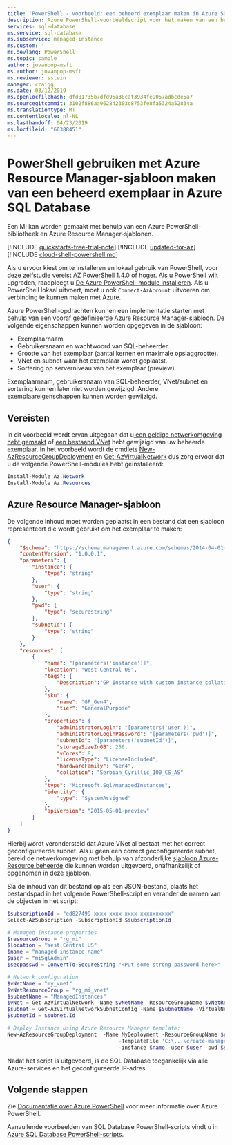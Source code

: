 ```yaml
---
title: 'PowerShell - voorbeeld: een beheerd exemplaar maken in Azure SQL Database | Microsoft Docs'
description: Azure PowerShell-voorbeeldscript voor het maken van een beheerd exemplaar in Azure SQL Database
services: sql-database
ms.service: sql-database
ms.subservice: managed-instance
ms.custom: ''
ms.devlang: PowerShell
ms.topic: sample
author: jovanpop-msft
ms.author: jovanpop-msft
ms.reviewer: sstein
manager: craigg
ms.date: 03/12/2019
ms.openlocfilehash: dfd81735b7dfd95a38caf3934fe9057adbcde5a7
ms.sourcegitcommit: 3102f886aa962842303c8753fe8fa5324a52834a
ms.translationtype: MT
ms.contentlocale: nl-NL
ms.lasthandoff: 04/23/2019
ms.locfileid: "60388451"
---
```

# <a name="use-powershell-with-azure-resource-manager-template-to-create-a-managed-instance-in-azure-sql-database"></a>PowerShell gebruiken met Azure Resource Manager-sjabloon maken van een beheerd exemplaar in Azure SQL Database

Een MI kan worden gemaakt met behulp van een Azure PowerShell-bibliotheek en Azure Resource Manager-sjablonen.

[!INCLUDE [quickstarts-free-trial-note](../../../includes/quickstarts-free-trial-note.md)]
[!INCLUDE [updated-for-az](../../../includes/updated-for-az.md)]
[!INCLUDE [cloud-shell-powershell.md](../../../includes/cloud-shell-powershell.md)]

Als u ervoor kiest om te installeren en lokaal gebruik van PowerShell, voor deze zelfstudie vereist AZ PowerShell 1.4.0 of hoger. Als u PowerShell wilt upgraden, raadpleegt u [De Azure PowerShell-module installeren](/powershell/azure/install-az-ps). Als u PowerShell lokaal uitvoert, moet u ook `Connect-AzAccount` uitvoeren om verbinding te kunnen maken met Azure.

Azure PowerShell-opdrachten kunnen een implementatie starten met behulp van een vooraf gedefinieerde Azure Resource Manager-sjabloon. De volgende eigenschappen kunnen worden opgegeven in de sjabloon:

- Exemplaarnaam
- Gebruikersnaam en wachtwoord van SQL-beheerder.
- Grootte van het exemplaar (aantal kernen en maximale opslaggrootte).
- VNet en subnet waar het exemplaar wordt geplaatst.
- Sortering op serverniveau van het exemplaar (preview).

Exemplaarnaam, gebruikersnaam van SQL-beheerder, VNet/subnet en sortering kunnen later niet worden gewijzigd. Andere exemplaareigenschappen kunnen worden gewijzigd.

## <a name="prerequisites"></a>Vereisten

In dit voorbeeld wordt ervan uitgegaan dat u[ een geldige netwerkomgeving hebt gemaakt](../sql-database-managed-instance-create-vnet-subnet.md) of [ een bestaand VNet](../sql-database-managed-instance-configure-vnet-subnet.md) hebt gewijzigd van uw beheerde exemplaar. In het voorbeeld wordt de cmdlets [New-AzResourceGroupDeployment](https://docs.microsoft.com/powershell/module/az.resources/new-azresourcegroupdeployment) en [Get-AzVirtualNetwork](https://docs.microsoft.com/powershell/module/az.network/get-azvirtualnetwork) dus zorg ervoor dat u de volgende PowerShell-modules hebt geïnstalleerd:

```powershell
Install-Module Az.Network
Install-Module Az.Resources
```

## <a name="azure-resource-manager-template"></a>Azure Resource Manager-sjabloon

De volgende inhoud moet worden geplaatst in een bestand dat een sjabloon representeert die wordt gebruikt om het exemplaar te maken:

```json
{
    "$schema": "https://schema.management.azure.com/schemas/2014-04-01-preview/deploymentTemplate.json#",
    "contentVersion": "1.0.0.1",
    "parameters": {
        "instance": {
            "type": "string"
        },
        "user": {
            "type": "string"
        },
        "pwd": {
            "type": "securestring"
        },
        "subnetId": {
            "type": "string"
        }
    },
    "resources": [
        {
            "name": "[parameters('instance')]",
            "location": "West Central US",
            "tags": {
                "Description":"GP Instance with custom instance collation - Serbian_Cyrillic_100_CS_AS"
            },
            "sku": {
                "name": "GP_Gen4",
                "tier": "GeneralPurpose"
            },
            "properties": {
                "administratorLogin": "[parameters('user')]",
                "administratorLoginPassword": "[parameters('pwd')]",
                "subnetId": "[parameters('subnetId')]",
                "storageSizeInGB": 256,
                "vCores": 8,
                "licenseType": "LicenseIncluded",
                "hardwareFamily": "Gen4",
                "collation": "Serbian_Cyrillic_100_CS_AS"
            },
            "type": "Microsoft.Sql/managedInstances",
            "identity": {
                "type": "SystemAssigned"
            },
            "apiVersion": "2015-05-01-preview"
        }
    ]
}
```

Hierbij wordt verondersteld dat Azure VNet al bestaat met het correct geconfigureerde subnet. Als u geen een correct geconfigureerde subnet, bereid de netwerkomgeving met behulp van afzonderlijke [sjabloon Azure-Resource beheerde](https://github.com/Azure/azure-quickstart-templates/tree/master/101-sql-managed-instance-azure-environment) die kunnen worden uitgevoerd, onafhankelijk of opgenomen in deze sjabloon.

Sla de inhoud van dit bestand op als een JSON-bestand, plaats het bestandspad in het volgende PowerShell-script en verander de namen van de objecten in het script:

```powershell
$subscriptionId = "ed827499-xxxx-xxxx-xxxx-xxxxxxxxxx"
Select-AzSubscription -SubscriptionId $subscriptionId

# Managed Instance properties
$resourceGroup = "rg_mi"
$location = "West Central US"
$name = "managed-instance-name"
$user = "miSqlAdmin"
$secpasswd = ConvertTo-SecureString "<Put some strong password here>" -AsPlainText -Force

# Network configuration
$vNetName = "my_vnet"
$vNetResourceGroup = "rg_mi_vnet"
$subnetName = "ManagedInstances"
$vNet = Get-AzVirtualNetwork -Name $vNetName -ResourceGroupName $vNetResourceGroup
$subnet = Get-AzVirtualNetworkSubnetConfig -Name $SubnetName -VirtualNetwork $vNet
$subnetId = $subnet.Id

# Deploy Instance using Azure Resource Manager template:
New-AzResourceGroupDeployment  -Name MyDeployment -ResourceGroupName $resourceGroup  `
                                    -TemplateFile 'C:\...\create-managed-instance.json' `
                                    -instance $name -user $user -pwd $secpasswd -subnetId $subnetId
```

Nadat het script is uitgevoerd, is de SQL Database toegankelijk via alle Azure-services en het geconfigureerde IP-adres.

## <a name="next-steps"></a>Volgende stappen

Zie [Documentatie over Azure PowerShell](/powershell/azure/overview) voor meer informatie over Azure PowerShell.

Aanvullende voorbeelden van SQL Database PowerShell-scripts vindt u in [Azure SQL Database PowerShell-scripts](../sql-database-powershell-samples.md).
